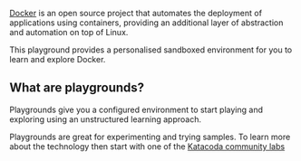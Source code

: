 [Docker](https://docs.docker.com/) is an open source project that automates the deployment of applications using containers, providing an additional layer of abstraction and automation on top of Linux.

This playground provides a personalised sandboxed environment for you to learn and explore Docker.

## What are playgrounds?
Playgrounds give you a configured environment to start playing and exploring using an unstructured learning approach.

Playgrounds are great for experimenting and trying samples. To learn more about the technology then start with one of the [Katacoda community labs](https://katacoda.com/learn)